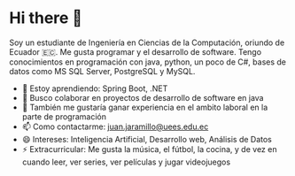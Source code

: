 # Hi there 👋

Soy un estudiante de Ingeniería en Ciencias de la Computación, oriundo de Ecuador 🇪🇨. Me gusta programar y el desarrollo de software. Tengo conocimientos en programación con java, python, un poco de C#, 
bases de datos como MS SQL Server, PostgreSQL y MySQL.

- 🌱 Estoy aprendiendo: Spring Boot, .NET
- 👯 Busco colaborar en proyectos de desarrollo de software en java
- 🤔 También me gustaría ganar experiencia en el ambito laboral en la parte de programación
- 📫 Como contactarme: <juan.jaramillo@uees.edu.ec>
- 😄 Intereses: Inteligencia Artificial, Desarrollo web, Análisis de Datos
- ⚡ Extracurricular: Me gusta la música, el fútbol, la cocina, y de vez en cuando leer, ver series, ver películas y jugar videojuegos
  
<!--
**JDJaramillo10/JDJaramillo10** is a ✨ _special_ ✨ repository because its `README.md` (this file) appears on your GitHub profile.

Here are some ideas to get you started:

- 🔭 I’m currently working on ...
- 🌱 I’m currently learning ...
- 👯 I’m looking to collaborate on ...
- 🤔 I’m looking for help with ...
- 💬 Ask me about ...
- 📫 How to reach me: ...
- 😄 Pronouns: ...
- ⚡ Fun fact: ...
-->
